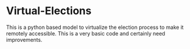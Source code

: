 # Virtual-Elections
This is a python based model to virtualize the election process to make it remotely accessible. This is a very basic code and certainly need improvements. 
